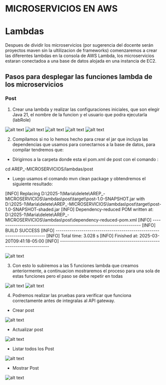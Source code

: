 # MICROSERVICIOS EN AWS

# Lambdas

Despues de dividir los microservicios (por sugerencia del docente serán proyectos maven sin la ultilizacion de frameworks) comenzaremos a crear las diferentes lambdas en la consola de AWS Lambda, los microservicios estaran conectadoa a una base de datos alojada en una instancia de EC2.

## Pasos para desplegar las funciones lambda de los microservicios

### Post

1. Crear una lambda y realizar las configuraciones iniciales, que son elegir Java 21, el nombre de la funcion y el usuario que podra ejecutarla (labRole)

![alt text](imagenes/createPostL.png)
![alt text](imagenes/updatePostL.png)
![alt text](imagenes/getAllPostL.png)
![alt text](imagenes/getpostL.png)
![alt text](imagenes/deletepostL.png)

2. Compilamos si no lo hemos hecho para crear el jar que incluya las dependencias que usamos para conectarnos a la base de datos, para compilar tendremos que:
- Dirigirnos a la carpeta donde esta el pom.xml de post con el comando :

cd AREP_-MICROSERVICIOS/lambdas/post

- Luego usamos el comando mvn clean package y obtendremos el siguiente resultado:

[INFO] Replacing D:\2025-1\Maria\delete\AREP_-MICROSERVICIOS\lambdas\post\target\post-1.0-SNAPSHOT.jar with D:\2025-1\Maria\delete\AREP_-MICROSERVICIOS\lambdas\post\target\post-1.0-SNAPSHOT-shaded.jar
[INFO] Dependency-reduced POM written at: D:\2025-1\Maria\delete\AREP_-MICROSERVICIOS\lambdas\post\dependency-reduced-pom.xml
[INFO] ------------------------------------------------------------------------
[INFO] BUILD SUCCESS
[INFO] ------------------------------------------------------------------------
[INFO] Total time:  3.028 s
[INFO] Finished at: 2025-03-20T09:41:18-05:00
[INFO] ------------------------------------------------------------------------

![alt text](imagenes/jarPost.png)

3. Con esto lo subiremos a las 5 funciones lambda que creamos anteriormente, a continuacion mostraremos el proceso para una sola de estas funciones pero el paso se debe repetir en todas

![alt text](imagenes/subjarl.png)
![alt text](imagenes/subirjarL.png)

4. Podremos realizar las pruebas para verificar que funciona correctamente antes de integralas al API gateway.

- Crear post

![alt text](imagenes/createPostP.png)

- Actualizar post

![alt text](imagenes/updatePostP.png)

- Listar todos los Post

![alt text](imagenes/getAllPostsP.png)

- Mostrar Post

![alt text](imagenes/getPostP.png)










